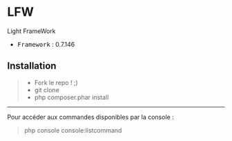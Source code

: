 # LFW
Light FrameWork

 - <kbd>Framework</kbd> : 0.7.146

Installation
----------

> - Fork le repo ! ;)
> - git clone
> - php composer.phar install

----------

Pour accéder aux commandes disponibles par la console :
> php console console:listcommand